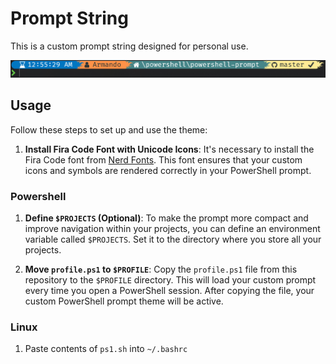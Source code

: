 # Prompt String

This is a custom prompt string designed for personal use.

![PowerShell Prompt Preview](prompt.png)

## Usage

Follow these steps to set up and use the theme:

1. **Install Fira Code Font with Unicode Icons**: It's necessary to install the Fira Code font from [Nerd Fonts](https://www.nerdfonts.com/font-downloads). This font ensures that your custom icons and symbols are rendered correctly in your PowerShell prompt.

### Powershell

1. **Define `$PROJECTS` (Optional)**: To make the prompt more compact and improve navigation within your projects, you can define an environment variable called `$PROJECTS`. Set it to the directory where you store all your projects.

2. **Move `profile.ps1` to `$PROFILE`**: Copy the `profile.ps1` file from this repository to the `$PROFILE` directory. This will load your custom prompt every time you open a PowerShell session. After copying the file, your custom PowerShell prompt theme will be active.

### Linux

1. Paste contents of `ps1.sh` into `~/.bashrc`

